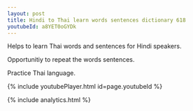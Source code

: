 ```yaml
---
layout: post
title: Hindi to Thai learn words sentences dictionary 618 
youtubeId: a8YET0oGYDk
---
```

 
 
Helps to learn Thai words and sentences for Hindi speakers.

Opportunitiy to repeat the words sentences. 

Practice Thai language. 
 
{% include youtubePlayer.html id=page.youtubeId %}
 
 
{% include analytics.html %}